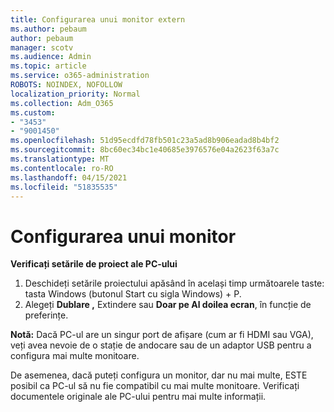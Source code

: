 ```yaml
---
title: Configurarea unui monitor extern
ms.author: pebaum
author: pebaum
manager: scotv
ms.audience: Admin
ms.topic: article
ms.service: o365-administration
ROBOTS: NOINDEX, NOFOLLOW
localization_priority: Normal
ms.collection: Adm_O365
ms.custom:
- "3453"
- "9001450"
ms.openlocfilehash: 51d95ecdfd78fb501c23a5ad8b906eadad8b4bf2
ms.sourcegitcommit: 8bc60ec34bc1e40685e3976576e04a2623f63a7c
ms.translationtype: MT
ms.contentlocale: ro-RO
ms.lasthandoff: 04/15/2021
ms.locfileid: "51835535"
---
```

# <a name="set-up-one-monitor"></a>Configurarea unui monitor

**Verificați setările de proiect ale PC-ului**

1. Deschideți setările proiectului apăsând în același timp următoarele taste: tasta Windows (butonul Start cu sigla Windows) + P.
2. Alegeți **Dublare ,** Extindere sau **Doar pe Al doilea ecran**, în funcție de preferințe. 

**Notă:** Dacă PC-ul are un singur port de afișare (cum ar fi HDMI sau VGA), veți avea nevoie de o stație de andocare sau de un adaptor USB pentru a configura mai multe monitoare.

De asemenea, dacă puteți configura un monitor, dar nu mai multe, ESTE posibil ca PC-ul să nu fie compatibil cu mai multe monitoare. Verificați documentele originale ale PC-ului pentru mai multe informații.